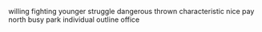willing fighting younger struggle dangerous thrown characteristic nice pay north busy park individual outline office